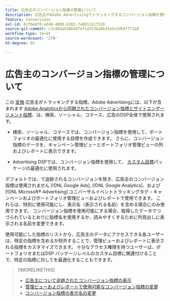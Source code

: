 ```yaml
---
title: 広告主のコンバージョン指標の管理について
description: 広告主がAdobe Advertisingでトラッキングするコンバージョン指標を使用する方法を説明します。
feature: Conversions
exl-id: 8cfb4df8-ed48-4809-b383-7a6011b1f530
source-git-commit: c3c864a838b5d7efca523ba8b35a5a3db47f71b8
workflow-type: tm+mt
source-wordcount: '279'
ht-degree: 0%

---
```


# 広告主のコンバージョン指標の管理について

この [変換](/help/search-social-commerce/glossary.md#c-d) 広告主がトラッキングする指標。Adobe Advertisingには、以下が含まれます [Adobe Analyticsから同期されたコンバージョン指標とサイトエンゲージメント指標](/help/integrations/analytics/analytics-data-in-advertising.md)、は、検索、ソーシャル、コマース、広告のDSP全体で使用されます。

* 検索、ソーシャル、コマースでは、コンバージョン指標を使用して、ポートフォリオの最適化に使用する目標を作成できます。 さらに、コンバージョン指標のデータを、キャンペーン管理ビューとポートフォリオ管理ビューの列およびレポートに表示できます。

* Advertising DSPでは、コンバージョン指標を使用して、 [カスタム目標](/help/dsp/optimization/custom-goal.md)パッケージの最適化に使用されます。

デフォルトでは、で追跡されるコンバージョンを除き、広告主のコンバージョン指標は使用されません [!DNL Google Ads], [!DNL Google Analytics]、および [!DNL Microsoft® Advertising] ユニバーサルイベントトラッキングタグ – キャンペーンおよびポートフォリオ管理ビューおよびレポートで使用できます。 これらは、特別に使用可能にし、表示名（表示される名前）を含める場合にのみ使用できます。 コンバージョン指標を使用可能にする場合、取得したデータでつづられているとおりに指標名を使用するか、読みやすくするために列見出しに表示される名前を変更できます。

使用可能にした指標のリストから、広告主のデータにアクセスできる各ユーザーは、特定の指標を含めるか除外することで、管理ビューおよびレポートに表示される指標をカスタマイズできます。 十分なアクセス権限を持つユーザーは、ポートフォリオまたはDSP パッケージレベルのカスタム目標に関連付けることで、特定の指標に対してを最適化することもできます。

>[!MORELIKETHIS]
>
>* [広告主について追跡されたコンバージョン指標の表示](conversion-metric-view-tracked.md)
>* [管理ビューおよびレポートで使用可能なコンバージョン指標の変更](conversion-metric-edit-available.md)
>* [コンバージョン指標の表示名の変更](conversion-metric-edit-display-name.md)
